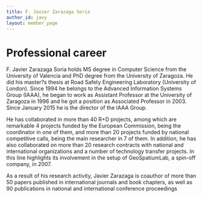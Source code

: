 ```yaml
---
title: F. Javier Zarazaga Soria
author_id: javy
layout: member_page
---
```


# Professional career
F. Javier Zarazaga Soria holds MS degree in Computer Science from the University of Valencia and PhD degree from the University of Zaragoza. He did his master?s thesis at Road Safety Engineering Laboratory (University of London). Since 1994 he belongs to the Advanced Information Systems Group (IAAA), he began to work as Assistant Professor at the University of Zaragoza in 1996 and he got a position as Associated Professor in 2003. Since January 2015 he is the director of the IAAA Group.

He has collaborated in more than 40 R+D projects, among which are remarkable 4 projects funded by the European Commission, being the coordinator in one of them, and more than 20 projects funded by national competitive calls, being the main researcher in 7 of them. In addition, he has also collaborated on more than 20 research contracts with national and international organizations and a number of technology transfer projects. In this line highlights its involvement in the setup of GeoSpatiumLab, a spin-off company, in 2007.

As a result of his research activity, Javier Zarazaga is coauthor of more than 50 papers published in international journals and book chapters, as well as 90 publications in national and international conference proceedings